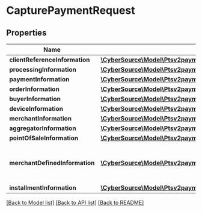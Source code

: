 # CapturePaymentRequest

## Properties
Name | Type | Description | Notes
------------ | ------------- | ------------- | -------------
**clientReferenceInformation** | [**\CyberSource\Model\Ptsv2paymentsClientReferenceInformation**](Ptsv2paymentsClientReferenceInformation.md) |  | [optional] 
**processingInformation** | [**\CyberSource\Model\Ptsv2paymentsidcapturesProcessingInformation**](Ptsv2paymentsidcapturesProcessingInformation.md) |  | [optional] 
**paymentInformation** | [**\CyberSource\Model\Ptsv2paymentsidcapturesPaymentInformation**](Ptsv2paymentsidcapturesPaymentInformation.md) |  | [optional] 
**orderInformation** | [**\CyberSource\Model\Ptsv2paymentsidcapturesOrderInformation**](Ptsv2paymentsidcapturesOrderInformation.md) |  | [optional] 
**buyerInformation** | [**\CyberSource\Model\Ptsv2paymentsidcapturesBuyerInformation**](Ptsv2paymentsidcapturesBuyerInformation.md) |  | [optional] 
**deviceInformation** | [**\CyberSource\Model\Ptsv2paymentsDeviceInformation**](Ptsv2paymentsDeviceInformation.md) |  | [optional] 
**merchantInformation** | [**\CyberSource\Model\Ptsv2paymentsidcapturesMerchantInformation**](Ptsv2paymentsidcapturesMerchantInformation.md) |  | [optional] 
**aggregatorInformation** | [**\CyberSource\Model\Ptsv2paymentsidcapturesAggregatorInformation**](Ptsv2paymentsidcapturesAggregatorInformation.md) |  | [optional] 
**pointOfSaleInformation** | [**\CyberSource\Model\Ptsv2paymentsidcapturesPointOfSaleInformation**](Ptsv2paymentsidcapturesPointOfSaleInformation.md) |  | [optional] 
**merchantDefinedInformation** | [**\CyberSource\Model\Ptsv2paymentsMerchantDefinedInformation[]**](Ptsv2paymentsMerchantDefinedInformation.md) | The description for this field is not available. | [optional] 
**installmentInformation** | [**\CyberSource\Model\Ptsv2paymentsidcapturesInstallmentInformation**](Ptsv2paymentsidcapturesInstallmentInformation.md) |  | [optional] 

[[Back to Model list]](../README.md#documentation-for-models) [[Back to API list]](../README.md#documentation-for-api-endpoints) [[Back to README]](../README.md)


